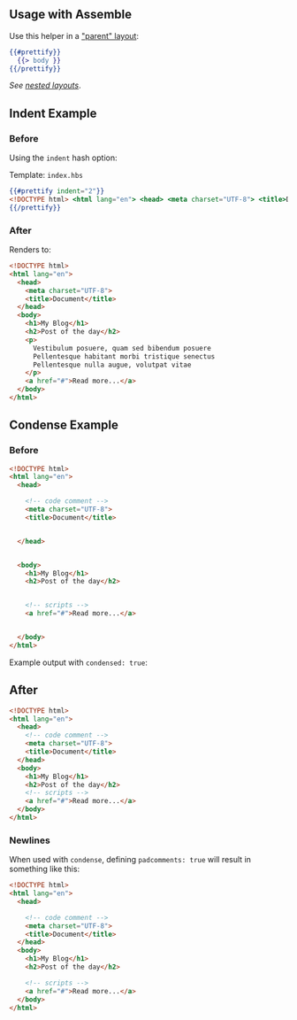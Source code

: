 ## Usage with Assemble
Use this helper in a ["parent" layout](http://assemble.io/docs/Layouts.html):

```handlebars
{{#prettify}}
  {{> body }}
{{/prettify}}
```
_See [nested layouts](http://assemble.io/docs/Layouts.html#nested-layouts)_.

## Indent Example

### Before

Using the `indent` hash option:

Template: `index.hbs`

```handlebars
{{#prettify indent="2"}}
<!DOCTYPE html> <html lang="en"> <head> <meta charset="UTF-8"> <title>Document</title> </head> <body> <h1>My Blog</h1> <h2>Post of the day</h2> <p> Vestibulum posuere, quam sed bibendum posuere Pellentesque habitant morbi tristique senectus Pellentesque nulla augue, volutpat vitae </p> <a href="#">Read more...</a> </body> </html>
{{/prettify}}
```

### After

Renders to:

```html
<!DOCTYPE html>
<html lang="en">
  <head>
    <meta charset="UTF-8">
    <title>Document</title>
  </head>
  <body>
    <h1>My Blog</h1>
    <h2>Post of the day</h2>
    <p>
      Vestibulum posuere, quam sed bibendum posuere
      Pellentesque habitant morbi tristique senectus
      Pellentesque nulla augue, volutpat vitae
    </p>
    <a href="#">Read more...</a>
  </body>
</html>
```


## Condense Example

### Before

```html
<!DOCTYPE html>
<html lang="en">
  <head>

    <!-- code comment -->
    <meta charset="UTF-8">
    <title>Document</title>


  </head>


  <body>
    <h1>My Blog</h1>
    <h2>Post of the day</h2>


    <!-- scripts -->
    <a href="#">Read more...</a>


  </body>
</html>
```

Example output with `condensed: true`:

## After

```html
<!DOCTYPE html>
<html lang="en">
  <head>
    <!-- code comment -->
    <meta charset="UTF-8">
    <title>Document</title>
  </head>
  <body>
    <h1>My Blog</h1>
    <h2>Post of the day</h2>
    <!-- scripts -->
    <a href="#">Read more...</a>
  </body>
</html>
```

### Newlines

When used with `condense`, defining `padcomments: true` will result in something like this:

```html
<!DOCTYPE html>
<html lang="en">
  <head>

    <!-- code comment -->
    <meta charset="UTF-8">
    <title>Document</title>
  </head>
  <body>
    <h1>My Blog</h1>
    <h2>Post of the day</h2>

    <!-- scripts -->
    <a href="#">Read more...</a>
  </body>
</html>
```
